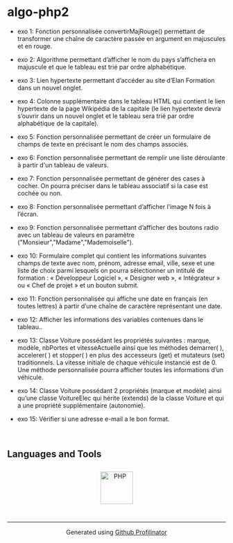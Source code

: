 # algo-php2

- exo 1: Fonction personnalisée convertirMajRouge() permettant de transformer une chaîne de caractère passée en argument en majuscules et en rouge.  
  

- exo 2: Algorithme permettant d’afficher le nom du pays
s’affichera en majuscule et que le tableau est trié par ordre alphabétique.  
  

- exo 3:  Lien hypertexte permettant d’accéder au site d’Elan Formation dans un nouvel onglet.  
  

- exo 4: Colonne supplémentaire dans le tableau HTML qui contient
le lien hypertexte de la page Wikipédia de la capitale (le lien hypertexte devra s’ouvrir dans un
nouvel onglet et le tableau sera trié par ordre alphabétique de la capitale).  
  

- exo 5:  Fonction personnalisée permettant de créer un formulaire de champs de texte en précisant le nom des champs associés.  
  

- exo 6:  Fonction personnalisée permettant de remplir une liste déroulante à partir d'un tableau de valeurs.  
  

- exo 7:  Fonction personnalisée permettant de générer des cases à cocher. On pourra préciser dans le tableau associatif si la case est cochée ou non.  
  

- exo 8:  Fonction personnalisée permettant d’afficher l’image N fois à l’écran.  
  

- exo 9:  Fonction personnalisée permettant d’afficher des boutons radio avec un tableau de valeurs en paramètre ("Monsieur","Madame","Mademoiselle").  
  

- exo 10:  Formulaire complet qui contient les informations suivantes champs de texte avec nom, prénom, adresse email, ville, sexe et une liste de choix parmi lesquels on pourra sélectionner un intitulé de formation :
« Développeur Logiciel », « Designer web », « Intégrateur » ou « Chef de projet » et un bouton submit.  
  

- exo 11: Fonction personnalisée qui affiche une date en français (en toutes lettres) à partir d’une chaîne de caractère représentant une date.
  
  

- exo 12: Afficher les informations des variables contenues dans le tableau..  
  

- exo 13: Classe Voiture possédant les propriétés suivantes : marque, modèle, nbPortes et
vitesseActuelle ainsi que les méthodes demarrer( ), accelerer( ) et stopper( ) en plus
des accesseurs (get) et mutateurs (set) traditionnels. La vitesse initiale de chaque véhicule
instancié est de 0. Une méthode personnalisée pourra afficher toutes les informations d’un
véhicule.   
  

- exo 14: Classe Voiture possédant 2 propriétés (marque et modèle) ainsi qu’une classe VoitureElec qui hérite (extends) de la classe Voiture et qui a une propriété supplémentaire (autonomie).
  
  

- exo 15: Vérifier si une
adresse e-mail a le bon format.  
  

<br/>  


## Languages and Tools  
<div align="center">  
<a href="https://www.php.net/" target="_blank"><img style="margin: 10px" src="https://profilinator.rishav.dev/skills-assets/php-original.svg" alt="PHP" height="75" /></a>  
</div>
<br />

----
<div align="center">Generated using <a href="https://profilinator.rishav.dev/" target="_blank">Github Profilinator</a></div>
